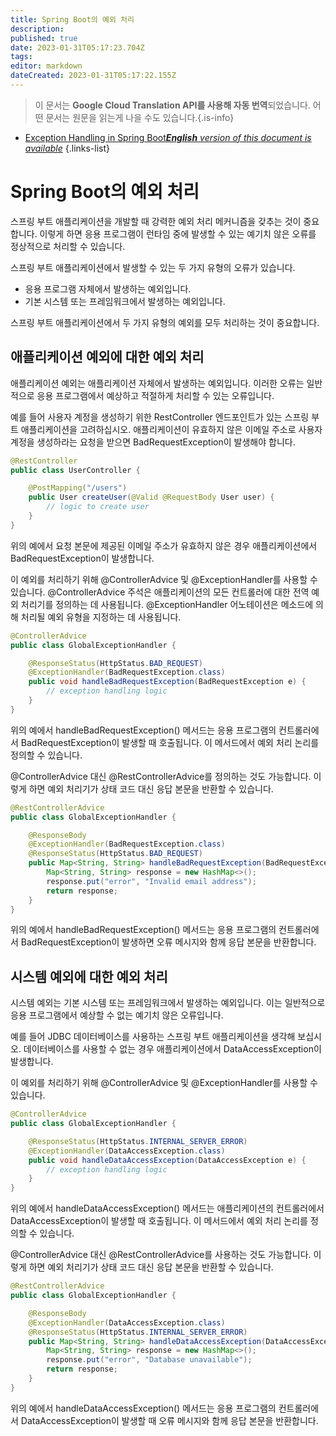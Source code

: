 ```yaml
---
title: Spring Boot의 예외 처리
description: 
published: true
date: 2023-01-31T05:17:23.704Z
tags: 
editor: markdown
dateCreated: 2023-01-31T05:17:22.155Z
---
```


> 이 문서는 **Google Cloud Translation API를 사용해 자동 번역**되었습니다.
어떤 문서는 원문을 읽는게 나을 수도 있습니다.{.is-info}
- [Exception Handling in Spring Boot***English** version of this document is available*](/en/Knowledge-base/Spring-Boot/exception-handling-in-spring-boot)
{.links-list}




# Spring Boot의 예외 처리

스프링 부트 애플리케이션을 개발할 때 강력한 예외 처리 메커니즘을 갖추는 것이 중요합니다. 이렇게 하면 응용 프로그램이 런타임 중에 발생할 수 있는 예기치 않은 오류를 정상적으로 처리할 수 있습니다.

스프링 부트 애플리케이션에서 발생할 수 있는 두 가지 유형의 오류가 있습니다.
- 응용 프로그램 자체에서 발생하는 예외입니다.
- 기본 시스템 또는 프레임워크에서 발생하는 예외입니다.

스프링 부트 애플리케이션에서 두 가지 유형의 예외를 모두 처리하는 것이 중요합니다.

## 애플리케이션 예외에 대한 예외 처리

애플리케이션 예외는 애플리케이션 자체에서 발생하는 예외입니다. 이러한 오류는 일반적으로 응용 프로그램에서 예상하고 적절하게 처리할 수 있는 오류입니다.

예를 들어 사용자 계정을 생성하기 위한 RestController 엔드포인트가 있는 스프링 부트 애플리케이션을 고려하십시오. 애플리케이션이 유효하지 않은 이메일 주소로 사용자 계정을 생성하라는 요청을 받으면 BadRequestException이 발생해야 합니다.

```java
@RestController
public class UserController {

    @PostMapping("/users")
    public User createUser(@Valid @RequestBody User user) {
        // logic to create user
    }
}
```

위의 예에서 요청 본문에 제공된 이메일 주소가 유효하지 않은 경우 애플리케이션에서 BadRequestException이 발생합니다.

 이 예외를 처리하기 위해 @ControllerAdvice 및 @ExceptionHandler를 사용할 수 있습니다. @ControllerAdvice 주석은 애플리케이션의 모든 컨트롤러에 대한 전역 예외 처리기를 정의하는 데 사용됩니다. @ExceptionHandler 어노테이션은 메소드에 의해 처리될 예외 유형을 지정하는 데 사용됩니다.

```java
@ControllerAdvice
public class GlobalExceptionHandler {

    @ResponseStatus(HttpStatus.BAD_REQUEST)
    @ExceptionHandler(BadRequestException.class)
    public void handleBadRequestException(BadRequestException e) {
        // exception handling logic
    }
}
```

위의 예에서 handleBadRequestException() 메서드는 응용 프로그램의 컨트롤러에서 BadRequestException이 발생할 때 호출됩니다. 이 메서드에서 예외 처리 논리를 정의할 수 있습니다.

@ControllerAdvice 대신 @RestControllerAdvice를 정의하는 것도 가능합니다. 이렇게 하면 예외 처리기가 상태 코드 대신 응답 본문을 반환할 수 있습니다.

```java
@RestControllerAdvice
public class GlobalExceptionHandler {

    @ResponseBody
    @ExceptionHandler(BadRequestException.class)
    @ResponseStatus(HttpStatus.BAD_REQUEST)
    public Map<String, String> handleBadRequestException(BadRequestException e) {
        Map<String, String> response = new HashMap<>();
        response.put("error", "Invalid email address");
        return response;
    }
}
```

위의 예에서 handleBadRequestException() 메서드는 응용 프로그램의 컨트롤러에서 BadRequestException이 발생하면 오류 메시지와 함께 응답 본문을 반환합니다.

## 시스템 예외에 대한 예외 처리

시스템 예외는 기본 시스템 또는 프레임워크에서 발생하는 예외입니다. 이는 일반적으로 응용 프로그램에서 예상할 수 없는 예기치 않은 오류입니다.

예를 들어 JDBC 데이터베이스를 사용하는 스프링 부트 애플리케이션을 생각해 보십시오. 데이터베이스를 사용할 수 없는 경우 애플리케이션에서 DataAccessException이 발생합니다.

이 예외를 처리하기 위해 @ControllerAdvice 및 @ExceptionHandler를 사용할 수 있습니다.

```java
@ControllerAdvice
public class GlobalExceptionHandler {

    @ResponseStatus(HttpStatus.INTERNAL_SERVER_ERROR)
    @ExceptionHandler(DataAccessException.class)
    public void handleDataAccessException(DataAccessException e) {
        // exception handling logic
    }
}
```

위의 예에서 handleDataAccessException() 메서드는 애플리케이션의 컨트롤러에서 DataAccessException이 발생할 때 호출됩니다. 이 메서드에서 예외 처리 논리를 정의할 수 있습니다.

@ControllerAdvice 대신 @RestControllerAdvice를 사용하는 것도 가능합니다. 이렇게 하면 예외 처리기가 상태 코드 대신 응답 본문을 반환할 수 있습니다.

```java
@RestControllerAdvice
public class GlobalExceptionHandler {

    @ResponseBody
    @ExceptionHandler(DataAccessException.class)
    @ResponseStatus(HttpStatus.INTERNAL_SERVER_ERROR)
    public Map<String, String> handleDataAccessException(DataAccessException e) {
        Map<String, String> response = new HashMap<>();
        response.put("error", "Database unavailable");
        return response;
    }
}
```

위의 예에서 handleDataAccessException() 메서드는 응용 프로그램의 컨트롤러에서 DataAccessException이 발생할 때 오류 메시지와 함께 응답 본문을 반환합니다.